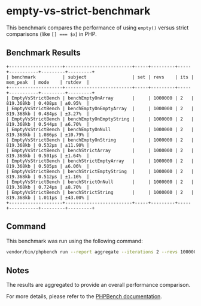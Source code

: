 # empty-vs-strict-benchmark

This benchmark compares the performance of using `empty()` versus strict comparisons (like `[] === $x`) in PHP.

## Benchmark Results

```
+--------------------+-------------------------+-----+---------+-----+-----------+---------+---------+
| benchmark          | subject                 | set | revs    | its | mem_peak  | mode    | rstdev  |
+--------------------+-------------------------+-----+---------+-----+-----------+---------+---------+
| EmptyVsStrictBench | benchEmptyOnArray       |     | 1000000 | 2   | 819.368kb | 0.408μs | ±0.95%  |
| EmptyVsStrictBench | benchEmptyOnEmptyArray  |     | 1000000 | 2   | 819.368kb | 0.484μs | ±3.27%  |
| EmptyVsStrictBench | benchEmptyOnEmptyString |     | 1000000 | 2   | 819.368kb | 0.544μs | ±6.70%  |
| EmptyVsStrictBench | benchEmptyOnNull        |     | 1000000 | 2   | 819.368kb | 1.086μs | ±10.79% |
| EmptyVsStrictBench | benchEmptyOnString      |     | 1000000 | 2   | 819.368kb | 0.532μs | ±11.90% |
| EmptyVsStrictBench | benchStrictArray        |     | 1000000 | 2   | 819.368kb | 0.501μs | ±1.64%  |
| EmptyVsStrictBench | benchStrictEmptyArray   |     | 1000000 | 2   | 819.368kb | 0.505μs | ±6.06%  |
| EmptyVsStrictBench | benchStrictEmptyString  |     | 1000000 | 2   | 819.368kb | 0.512μs | ±1.16%  |
| EmptyVsStrictBench | benchStrictOnNull       |     | 1000000 | 2   | 819.368kb | 0.724μs | ±8.70%  |
| EmptyVsStrictBench | benchStrictString       |     | 1000000 | 2   | 819.368kb | 1.011μs | ±43.00% |
+--------------------+-------------------------+-----+---------+-----+-----------+---------+---------+
```

## Command

This benchmark was run using the following command:

```bash
vendor/bin/phpbench run --report aggregate --iterations 2 --revs 1000000
```

## Notes

The results are aggregated to provide an overall performance comparison.

For more details, please refer to the [PHPBench documentation](https://github.com/phpbench/phpbench).

